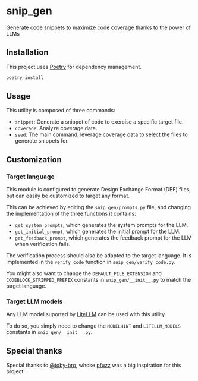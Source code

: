 # snip_gen

Generate code snippets to maximize code coverage thanks to the power of LLMs

## Installation

This project uses [Poetry](https://python-poetry.org/) for dependency management.

```bash
poetry install
```

## Usage

This utility is composed of three commands:

- `snippet`: Generate a snippet of code to exercise a specific target file.
- `coverage`: Analyze coverage data.
- `seed`: The main command, leverage coverage data to select the files to generate
  snippets for.

## Customization

### Target language

This module is configured to generate Design Exchange Format (DEF) files,
but can easily be customized to target any format.

This can be achieved by editing the `snip_gen/prompts.py` file,
and changing the implementation of the three functions it contains:

- `get_system_prompts`, which generates the system prompts for the LLM.
- `get_initial_prompt`, which generates the initial prompt for the LLM.
- `get_feedback_prompt`, which generates the feedback prompt for the LLM when verification fails.

The verification process should also be adapted to the target language.
It is implemented in the `verify_code` function in `snip_gen/verify_code.py`.

You might also want to change the `DEFAULT_FILE_EXTENSION` and `CODEBLOCK_STRIPPED_PREFIX`
constants in `snip_gen/__init__.py` to match the target language.

### Target LLM models

Any LLM model suported by [LiteLLM](https://docs.litellm.ai/) can be used with this utility.

To do so, you simply need to change the `MODELHINT` and `LITELLM_MODELS`
constants in `snip_gen/__init__.py`.

## Special thanks

Special thanks to [@toby-bro](https://github.com/toby-bro),
whose [pfuzz](https://github.com/toby-bro/pfuzz) was a big inspiration for this project.
